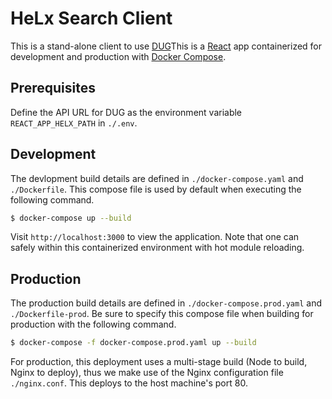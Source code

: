 # HeLx Search Client

This is a stand-alone client to use [DUG](https://github.com/helxplatform/dug)This is a [React](https://reactjs.org/) app containerized for development and production with [Docker Compose](https://docs.docker.com/compose/).

## Prerequisites

Define the API URL for DUG as the environment variable `REACT_APP_HELX_PATH` in `./.env`.

## Development

The devlopment build details are defined in `./docker-compose.yaml` and `./Dockerfile`. This compose file is used by default when executing the following command.

```bash
$ docker-compose up --build
```

Visit `http://localhost:3000` to view the application. Note that one can safely within this containerized environment with hot module reloading.

## Production

The production build details are defined in `./docker-compose.prod.yaml` and `./Dockerfile-prod`. Be sure to specify this compose file when building for production with the following command.

```bash
$ docker-compose -f docker-compose.prod.yaml up --build
```

For production, this deployment uses a multi-stage build (Node to build, Nginx to deploy), thus we make use of the Nginx configuration file `./nginx.conf`. This deploys to the host machine's port 80.
